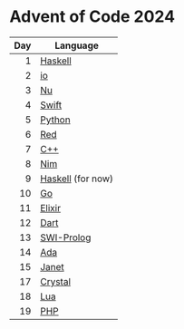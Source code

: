 # Advent of Code 2024

|  Day | Language                                      |
| ---: | --------------------------------------------- |
|    1 | [Haskell](https://www.haskell.org/)           |
|    2 | [io](https://iolanguage.org/)                 |
|    3 | [Nu](https://www.nushell.sh/)                 |
|    4 | [Swift](https://www.swift.org/)               |
|    5 | [Python](https://www.python.org/)             |
|    6 | [Red](https://www.red-lang.org/)              |
|    7 | [C++](https://isocpp.org/)                    |
|    8 | [Nim](https://nim-lang.org/)                  |
|    9 | [Haskell](https://www.haskell.org/) (for now) |
|   10 | [Go](https://go.dev/)                         |
|   11 | [Elixir](https://elixir-lang.org/)            |
|   12 | [Dart](https://dart.dev/)                     |
|   13 | [SWI-Prolog](https://www.swi-prolog.org/)     |
|   14 | [Ada](https://ada-lang.io/)                   |
|   15 | [Janet](https://janet-lang.org/)              |
|   17 | [Crystal](https://crystal-lang.org/)          |
|   18 | [Lua](https://www.lua.org/)                   |
|   19 | [PHP](https://www.php.net/)                   |
